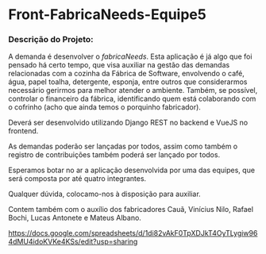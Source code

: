# Front-FabricaNeeds-Equipe5

### Descrição do Projeto: 

A demanda é desenvolver o *fabricaNeeds*. Esta aplicação é já algo que foi pensado há certo tempo, que visa auxiliar na gestão das demandas relacionadas com a cozinha da Fábrica de Software, envolvendo o café, água, papel toalha, detergente, esponja, entre outros que considerarmos necessário gerirmos para melhor atender o ambiente. Também, se possível, controlar o financeiro da fábrica, identificando quem está colaborando com o cofrinho (acho que ainda temos o porquinho fabricador).

Deverá ser desenvolvido utilizando Django REST no backend e VueJS no frontend.

As demandas poderão ser lançadas por todos, assim como também o registro de contribuições também poderá ser lançado por todos.

Esperamos botar no ar a aplicação desenvolvida por uma das equipes, que será composta por até quatro integrantes.

Qualquer dúvida, colocamo-nos à disposição para auxiliar.

Contem também com o auxílio dos fabricadores Cauã, Vinícius Nilo, Rafael Bochi, Lucas Antonete e Mateus Albano.

https://docs.google.com/spreadsheets/d/1di82vAkF0TpXDJkT4OyTLygiw964dMU4idoKVKe4KSs/edit?usp=sharing
